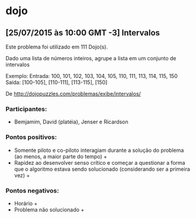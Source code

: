 # dojo

## [25/07/2015 às 10:00 GMT -3] Intervalos

Este problema foi utilizado em 111 Dojo(s). 

Dado uma lista de números inteiros, agrupe a lista em um conjunto de intervalos 

Exemplo:
    Entrada: 100, 101, 102, 103, 104, 105, 110, 111, 113, 114, 115, 150
    Saída: [100-105], [110-111], [113-115], [150]

De http://dojopuzzles.com/problemas/exibe/intervalos/

### Participantes: ###
- Bemjamim, David (platéia), Jenser e Ricardson 


### Pontos positivos: ###
- Somente piloto e co-piloto interagiam durante a solução do problema (ao menos, a maior parte do tempo) +
- Rapidez ao desenvolver senso crítico e começar a questionar a forma que o algoritmo estava sendo solucionado (considerando ser a primeira vez) +

### Pontos negativos: ###
- Horário +
- Problema não solucionado +